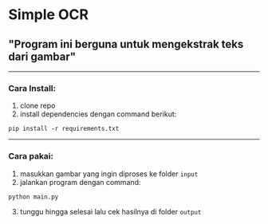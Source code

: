 # Simple OCR

## "Program ini berguna untuk mengekstrak teks dari gambar"

---

### Cara Install:
1. clone repo
2. install dependencies dengan command berikut:

```
pip install -r requirements.txt
```

---

### Cara pakai:
1. masukkan gambar yang ingin diproses ke folder `input`
2. jalankan program dengan command:

```
python main.py
```

3. tunggu hingga selesai lalu cek hasilnya di folder `output`
